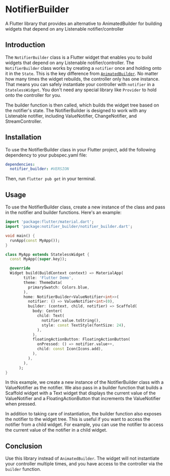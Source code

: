 # NotifierBuilder

A Flutter library that provides an alternative to AnimatedBuilder for building widgets that depend on any Listenable notifier/controller

## Introduction

The `NotifierBuilder` class is a Flutter widget that enables you to build widgets that depend on any Listenable notifier/controller. The `NotifierBuilder` class works by creating a `notifier` once and holding onto it in the `State`. This is the key difference from [`AnimatedBuilder`](https://api.flutter.dev/flutter/widgets/AnimatedBuilder-class.html). No matter how many times the widget rebuilds, the controller only has one instance. That means you can safely instantiate your controller with `notifier` in a `StatelessWidget`. You don't need any special library like `Provider` to hold onto the controller for you.

The builder function is then called, which builds the widget tree based on the notifier's state. The NotifierBuilder is designed to work with any Listenable notifier, including ValueNotifier, ChangeNotifier, and StreamController.

## Installation

To use the NotifierBuilder class in your Flutter project, add the following dependency to your pubspec.yaml file:

```yaml
dependencies:
  notifier_builder: #VERSION
```

Then, run `flutter pub get` in your terminal.

## Usage

To use the NotifierBuilder class, create a new instance of the class and pass in the notifier and builder functions. Here's an example:

```dart
import 'package:flutter/material.dart';
import 'package:notifier_builder/notifier_builder.dart';

void main() {
  runApp(const MyApp());
}

class MyApp extends StatelessWidget {
  const MyApp({super.key});

  @override
  Widget build(BuildContext context) => MaterialApp(
        title: 'Flutter Demo',
        theme: ThemeData(
          primarySwatch: Colors.blue,
        ),
        home: NotifierBuilder<ValueNotifier<int>>(
          notifier: () => ValueNotifier<int>(0),
          builder: (context, child, notifier) => Scaffold(
            body: Center(
              child: Text(
                notifier.value.toString(),
                style: const TextStyle(fontSize: 24),
              ),
            ),
            floatingActionButton: FloatingActionButton(
              onPressed: () => notifier.value++,
              child: const Icon(Icons.add),
            ),
          ),
        ),
      );
}
```

In this example, we create a new instance of the NotifierBuilder class with a ValueNotifier as the notifier. We also pass in a builder function that builds a Scaffold widget with a Text widget that displays the current value of the ValueNotifier and a FloatingActionButton that increments the ValueNotifier when pressed.

In addition to taking care of instantiation, the builder function also exposes the notifier to the widget tree. This is useful if you want to access the notifier from a child widget. For example, you can use the notifier to access the current value of the notifier in a child widget.

## Conclusion

Use this library instead of `AnimatedBuilder`. The widget will not instantiate your controller multiple times, and you have access to the controller via the `builder` function.